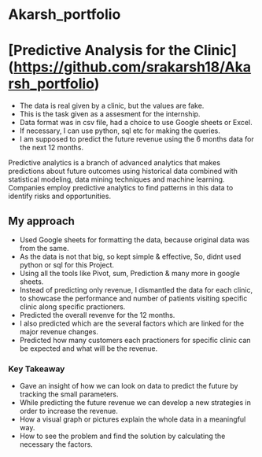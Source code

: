 # Akarsh_portfolio

# [Predictive Analysis for the Clinic] (https://github.com/srakarsh18/Akarsh_portfolio)

* The data is real given by a clinic, but the values are fake.
* This is the task given as a assesment for the internship.
* Data format was in csv file, had a choice to use Google sheets or Excel.
* If necessary, I can use python, sql etc for making the queries.
* I am supposed to predict the future revenue using the 6 months data for the next 12 months.

 Predictive analytics is a branch of advanced analytics that makes predictions about future outcomes using historical data combined with statistical modeling, data mining techniques and machine learning. Companies employ predictive analytics to find patterns in this data to identify risks and opportunities.

## My approach
* Used Google sheets for formatting the data, because original data was from the same.
* As the data is not that big, so kept simple & effective, So, didnt used python or sql for this Project.
* Using all the tools like Pivot, sum, Prediction & many more in google sheets.
* Instead of predicting only revenue, I dismantled the data for each clinic, to showcase the performance and number of patients visiting specific clinic along specific practioners.
* Predicted the overall revenve for the 12 months.
* I also predicted which are the several factors which are linked for the major revenue changes.
* Predicted how many customers each practioners for specific clinic can be expected and what will be the revenue.

### Key Takeaway
* Gave an insight of how we can look on data to predict the future by tracking the small parameters.
* While predicting the future revenue we can develop a new strategies in order to increase the revenue.
* How a visual graph or pictures explain the whole data in a meaningful way.
* How to see the problem and find the solution by calculating the necessary the factors.


 
